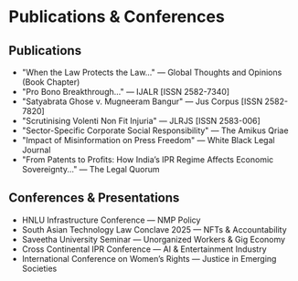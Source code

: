 # Publications & Conferences

## Publications
- "When the Law Protects the Law..." — Global Thoughts and Opinions (Book Chapter)  
- "Pro Bono Breakthrough..." — IJALR [ISSN 2582-7340]  
- "Satyabrata Ghose v. Mugneeram Bangur" — Jus Corpus [ISSN 2582-7820]  
- "Scrutinising Volenti Non Fit Injuria" — JLRJS [ISSN 2583-006]  
- "Sector-Specific Corporate Social Responsibility" — The Amikus Qriae  
- "Impact of Misinformation on Press Freedom" — White Black Legal Journal  
- "From Patents to Profits: How India’s IPR Regime Affects Economic Sovereignty..." — The Legal Quorum  

## Conferences & Presentations
- HNLU Infrastructure Conference — NMP Policy  
- South Asian Technology Law Conclave 2025 — NFTs & Accountability  
- Saveetha University Seminar — Unorganized Workers & Gig Economy  
- Cross Continental IPR Conference — AI & Entertainment Industry  
- International Conference on Women’s Rights — Justice in Emerging Societies  
